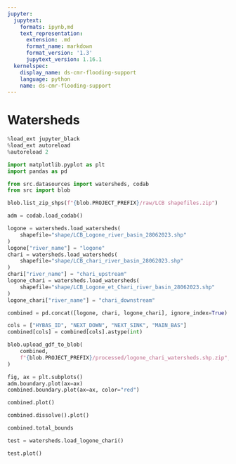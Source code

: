 ```yaml
---
jupyter:
  jupytext:
    formats: ipynb,md
    text_representation:
      extension: .md
      format_name: markdown
      format_version: '1.3'
      jupytext_version: 1.16.1
  kernelspec:
    display_name: ds-cmr-flooding-support
    language: python
    name: ds-cmr-flooding-support
---
```


# Watersheds

```python
%load_ext jupyter_black
%load_ext autoreload
%autoreload 2
```

```python
import matplotlib.pyplot as plt
import pandas as pd

from src.datasources import watersheds, codab
from src import blob
```

```python
blob.list_zip_shps(f"{blob.PROJECT_PREFIX}/raw/LCB shapefiles.zip")
```

```python
adm = codab.load_codab()
```

```python
logone = watersheds.load_watersheds(
    shapefile="shape/LCB_Logone_river_basin_28062023.shp"
)
logone["river_name"] = "logone"
chari = watersheds.load_watersheds(
    shapefile="shape/LCB_chari_river_basin_28062023.shp"
)
chari["river_name"] = "chari_upstream"
logone_chari = watersheds.load_watersheds(
    shapefile="shape/LCB_Logone_et_Chari_river_basin_28062023.shp"
)
logone_chari["river_name"] = "chari_downstream"
```

```python
combined = pd.concat([logone, chari, logone_chari], ignore_index=True)
```

```python
cols = ["HYBAS_ID", "NEXT_DOWN", "NEXT_SINK", "MAIN_BAS"]
combined[cols] = combined[cols].astype(int)
```

```python
blob.upload_gdf_to_blob(
    combined,
    f"{blob.PROJECT_PREFIX}/processed/logone_chari_watersheds.shp.zip",
)
```

```python
fig, ax = plt.subplots()
adm.boundary.plot(ax=ax)
combined.boundary.plot(ax=ax, color="red")
```

```python
combined.plot()
```

```python
combined.dissolve().plot()
```

```python
combined.total_bounds
```

```python
test = watersheds.load_logone_chari()
```

```python
test.plot()
```
